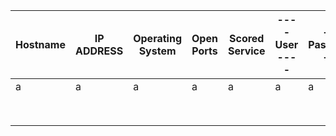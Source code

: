 

| Hostname | IP ADDRESS | Operating System | Open Ports | Scored Service | ---- User ---- | --- Password --- | Notes (i.e. updated? vuln scan?) |
|---| ---|---|---|---|---|---|---|
|a | a| a | a| a| a| a|  a| 
| | |  | | | | |  | 
| | |  | | | | |  | 
| | |  | | | | |  | 
| | |  | | | | |  | 
| | |  | | | | |  | 
| | |  | | | | |  | 
| | |  | | | | |  | 
| | |  | | | | |  | 
